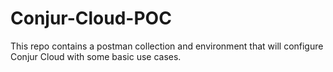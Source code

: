 # Conjur-Cloud-POC
This repo contains a postman collection and environment that will configure Conjur Cloud with some basic use cases. 
